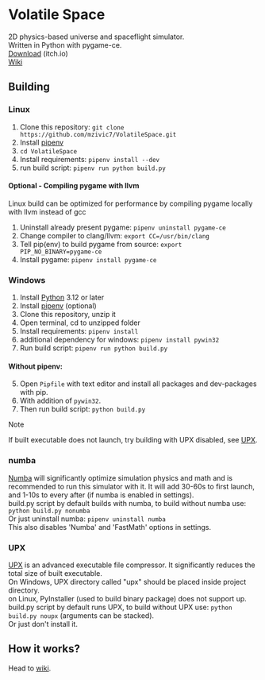 # Volatile Space
2D physics-based universe and spaceflight simulator.  
Written in Python with pygame-ce.  
[Download](https://mzivic.itch.io/volatile-space) (itch.io)  
[Wiki](documentation/wiki.md)  


## Building
### Linux
1. Clone this repository: `git clone https://github.com/mzivic7/VolatileSpace.git`
2. Install [pipenv](https://docs.pipenv.org/install/)
3. `cd VolatileSpace`
4. Install requirements: `pipenv install --dev`
5. run build script: `pipenv run python build.py`
#### Optional - Compiling pygame with llvm
Linux build can be optimized for performance by compiling pygame locally with llvm instead of gcc  
1. Uninstall already present pygame: `pipenv uninstall pygame-ce`
2. Change compiler to clang/llvm: `export CC=/usr/bin/clang`
3. Tell pip(env) to build pygame from source: `export PIP_NO_BINARY=pygame-ce`
4. Install pygame: `pipenv install pygame-ce`

### Windows
1. Install [Python](https://www.python.org/) 3.12 or later
2. Install [pipenv](https://docs.pipenv.org/install/) (optional)
3. Clone this repository, unzip it
4. Open terminal, cd to unzipped folder
5. Install requirements: `pipenv install`
6. additional dependency for windows: `pipenv install pywin32`
7. Run build script: `pipenv run python build.py`
#### Without pipenv:  
5. Open `Pipfile` with text editor and install all packages and dev-packages with pip.  
6. With addition of `pywin32`.
7. Then run build script: `python build.py`
> [!NOTE]  
> If built executable does not launch, try building with UPX disabled, see [UPX](#upx).

### numba
[Numba](https://numba.pydata.org/) will significantly optimize simulation physics and math and is recommended to run this simulator with it.
It will add 30-60s to first launch, and 1-10s to every after (if numba is enabled in settings).  
build.py script by default builds with numba, to build without numba use: `python build.py nonumba`  
Or just uninstall numba: `pipenv uninstall numba`  
This also disables 'Numba' and 'FastMath' options in settings.  

### UPX
[UPX](https://upx.github.io/) is an advanced executable file compressor. It significantly reduces the total size of built executable.  
On Windows, UPX directory called "upx" should be placed inside project directory.  
on Linux, PyInstaller (used to build binary package) does not support up.  
build.py script by default runs UPX, to build without UPX use: `python build.py noupx` (arguments can be stacked).  
Or just don't install it.  


## How it works?
Head to [wiki](documentation/wiki.md).
